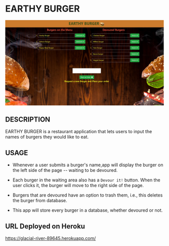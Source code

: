 # EARTHY BURGER

 <img src="public/assets/img/burgerapp.JPG"  alt="Burger app">


## DESCRIPTION

 EARTHY BURGER is a restaurant application that lets users to input the names of burgers they would like to eat.

## USAGE

* Whenever a user submits a burger's name,app will display the burger on the left side of the page -- waiting to be devoured.

* Each burger in the waiting area also has a `Devour it!` button. When the user clicks it, the burger will move to the right side of the page.

* Burgers that are devoured have an option to trash them, i.e., this deletes the burger from database. 

* This app will store every burger in a database, whether devoured or not.

## URL Deployed on Heroku

https://glacial-river-89645.herokuapp.com/

